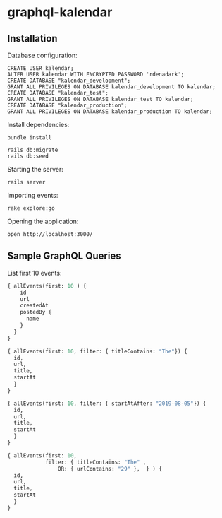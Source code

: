 # graphql-kalendar
     
## Installation

Database configuration:
```
CREATE USER kalendar;
ALTER USER kalendar WITH ENCRYPTED PASSWORD 'rdenadark';
CREATE DATABASE "kalendar_development";
GRANT ALL PRIVILEGES ON DATABASE kalendar_development TO kalendar;
CREATE DATABASE "kalendar_test";
GRANT ALL PRIVILEGES ON DATABASE kalendar_test TO kalendar;
CREATE DATABASE "kalendar_production";
GRANT ALL PRIVILEGES ON DATABASE kalendar_production TO kalendar;
```

Install dependencies:

```
bundle install

rails db:migrate
rails db:seed
```

Starting the server:

```
rails server
```

Importing events:

```
rake explore:go
```

Opening the application:

```
open http://localhost:3000/
```

## Sample GraphQL Queries

List first 10 events:

```graphql
{ allEvents(first: 10 ) {
    id
    url
    createdAt
    postedBy {
      name
    }
  }
}

{ allEvents(first: 10, filter: { titleContains: "The"}) {
  id,
  url,
  title,
  startAt
  } 
}

{ allEvents(first: 10, filter: { startAtAfter: "2019-08-05"}) {
  id,
  url,
  title,
  startAt
  } 
}

{ allEvents(first: 10, 
            filter: { titleContains: "The" , 
                OR: { urlContains: "29" },  } ) {
  id,
  url,
  title,
  startAt
  } 
}
